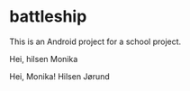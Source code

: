 battleship
==========
This is an Android project for a school project.

Hei, hilsen Monika

Hei, Monika! Hilsen Jørund